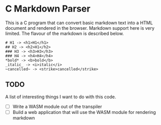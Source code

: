 
# C Markdown Parser

This is a C program that can convert basic markdown text into a HTML document and rendered in the browser.
Markdown support here is very limited. The flavour of the markdown is described below.

```
# H1 -> <h1>H1</h1>
## H2 -> <h2>H1</h2>
### H3 -> <h3>H3</h3>
### H4 -> <h4>H4</h4>
*bold* -> <b>bold</b>
_italic_ -> <i>italic</i>
~cancelled~ -> <strike>cancelled</strike>
```

## TODO

A list of interesting things I want to do with this code.

- [ ] Write a WASM module out of the transpiler
- [ ] Build a web application that will use the WASM module for rendering markdown
